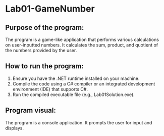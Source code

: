 # Lab01-GameNumber

## Purpose of the program:
The program is a game-like application that performs various calculations on user-inputted numbers. It calculates the sum, product, and quotient of the numbers provided by the user.

## How to run the program:
1. Ensure you have the .NET runtime installed on your machine.
2. Compile the code using a C# compiler or an integrated development environment (IDE) that supports C#.
3. Run the compiled executable file (e.g., Lab01Solution.exe).


## Program visual:
The program is a console application. It prompts the user for input and displays.